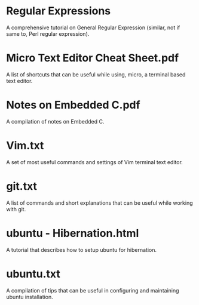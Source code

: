 # Regular Expressions
A comprehensive tutorial on General Regular Expression (similar, not if same to, Perl regular expression).

# Micro Text Editor Cheat Sheet.pdf
A list of shortcuts that can be useful while using, micro, a terminal based text editor.

# Notes on Embedded C.pdf
A compilation of notes on Embedded C.

# Vim.txt
A set of most useful commands and settings of Vim terminal text editor.

# git.txt
A list of commands and short explanations that can be useful while working with git.

# ubuntu - Hibernation.html
A tutorial that describes how to setup ubuntu for hibernation.

# ubuntu.txt
A compilation of tips that can be useful in configuring and maintaining ubuntu installation.
